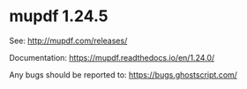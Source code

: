 # mupdf 1.24.5

See:
http://mupdf.com/releases/

Documentation:
https://mupdf.readthedocs.io/en/1.24.0/

Any bugs should be reported to:
https://bugs.ghostscript.com/
